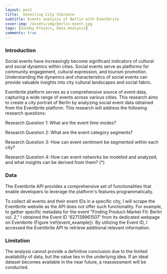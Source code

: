 ```yaml
---
layout: post
title:  Unveiling City Vibrance
subtitle: Events analysis of Berlin with Eventbrite
cover-img: /assets/img/berlin-event.jpg
tags: [Sunday Project, Data Analysis]
comments: true
---
```


### Introduction

Social events have increasingly become significant indicators of cultural and social dynamics within cities. Social events serve as platforms for community engagement, cultural expression, and tourism promotion. Understanding the dynamics and characteristics of social events can provide valuable insights into city cultural landscapes and social fabric.

Eventbrite platform serves as a comprehensive source of event data, capturing a wide range of events across various cities. This research aims to create a city portrait of Berlin by analyzing social event data obtained from the Eventbrite platform. This research will address the following research questions:

Research Question 1: What are the event time modes?

Research Question 2: What are the event category segments?

Research Question 3: How can event sentiment be segmented within each city?

Research Question 4: How can event networks be modeled and analyzed, and what insights can be derived from them? (*)

### Data
The Eventbrite API provides a comprehensive set of functionalities that enable developers to leverage the platform's features programmatically.

To collect all events and their event IDs in a specific city, I will scrape the Eventbrite website as the API does not offer such functionality. For example, to gather specific metadata for the event "Finding Product-Market Fit: Berlin vol. 2," I obtained the Event ID '627139961507' from its dedicated webpage on Eventbrite (Figure \ref{event_example}). By utilizing the Event ID, I accessed the Eventbrite API to retrieve additional relevant information. 


### Limitation
The analysis cannot provide a definitive conclusion due to the limited availability of data, but the value lies in the underlying idea. If an ideal dataset becomes available in the near future, a reassessment will be conducted.

